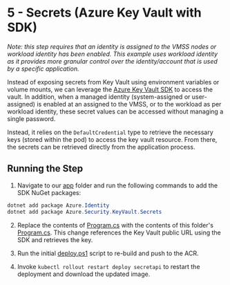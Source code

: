 # 5 - Secrets (Azure Key Vault with SDK)

*Note: this step requires that an identity is assigned to the VMSS nodes or workload identity has been enabled. This example uses workload identity as it provides more granular control over the identity/account that is used by a specific application.*

Instead of exposing secrets from Key Vault using environment variables or volume mounts, we can leverage the [Azure Key Vault SDK](https://learn.microsoft.com/en-us/dotnet/api/overview/azure/key-vault?view=azure-dotnet) to access the vault. In addition, when a managed identity (system-assigned or user-assigned) is enabled at an assigned to the VMSS, or to the workload as per workload identity, these secret values can be accessed without managing a single password. 

Instead, it relies on the `DefaultCredential` type to retrieve the necessary keys (stored within the pod) to access the key vault resource. From there, the secrets can be retrieved directly from the application process.

## Running the Step

1. Navigate to our [app](../1-App/) folder and run the following commands to add the SDK NuGet packages:

```powershell
dotnet add package Azure.Identity
dotnet add package Azure.Security.KeyVault.Secrets
```

2. Replace the contents of [Program.cs](../1-App/Program.cs) with the contents of this folder's [Program.cs](./Program.cs). This change references the Key Vault public URL using the SDK and retrieves the key. 

3. Run the initial [deploy.ps1](../1-App/deploy.ps1) script to re-build and push to the ACR. 
4. Invoke `kubectl rollout restart deploy secretapi` to restart the deployment and download the updated image.